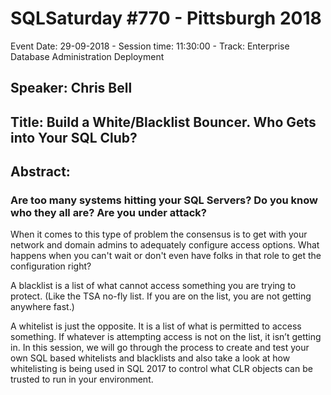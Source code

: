 # SQLSaturday #770 - Pittsburgh 2018
Event Date: 29-09-2018 - Session time: 11:30:00 - Track: Enterprise Database Administration  Deployment
## Speaker: Chris Bell
## Title: Build a White/Blacklist Bouncer. Who Gets into Your SQL Club?
## Abstract:
### Are too many systems hitting your SQL Servers? Do you know who they all are? Are you under attack?
When it comes to this type of problem the consensus is to get with your network and domain admins to adequately configure access options. 
What happens when you can't wait or don't even have folks in that role to get the configuration right? 

A blacklist is a list of what cannot access something you are trying to protect. (Like the TSA no-fly list. If you are on the list, you are not getting anywhere fast.)

A whitelist is just the opposite. It is a list of what is permitted to access something. If whatever is attempting access is not on the list, it isn’t getting in.
In this session, we will go through the process to create and test your own SQL based whitelists and blacklists and also take a look at how whitelisting is being used in SQL 2017 to control what CLR objects can be trusted to run in your environment.
